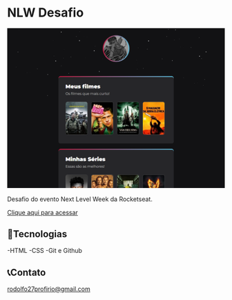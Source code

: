 # NLW Desafio

![preview](./.github/preview.png)

Desafio do evento Next Level Week da Rocketseat.

[Clique aqui para acessar](https://rodolfoprofirio.github.io/nlw-desafio/)

## 🤖Tecnologias

-HTML
-CSS
-Git e Github

## 📞Contato

rodolfo27profirio@gmail.com